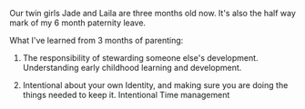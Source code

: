 Our twin girls Jade and Laila are three months old now. It's also the half way mark of my 6 month paternity leave. 

What I've learned from 3 months of parenting:

1. The responsibility of stewarding someone else's development. Understanding early childhood learning and development. 

2. Intentional about your own Identity, and making sure you are doing the things needed to keep it. Intentional Time management